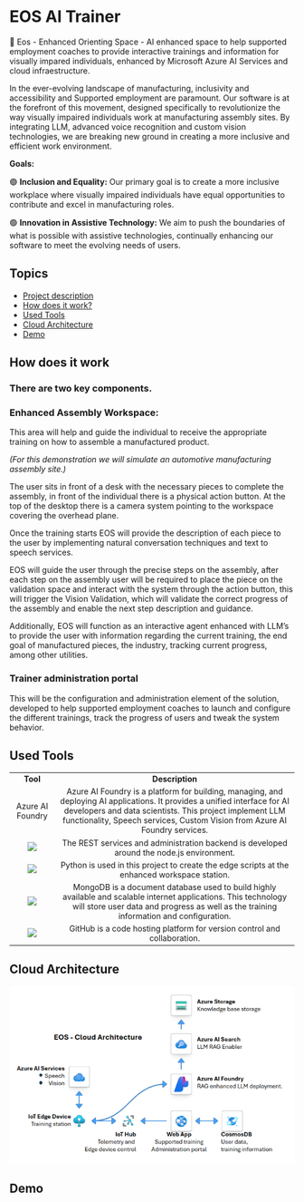 # EOS AI Trainer 
🤖 Eos - Enhanced Orienting Space - AI enhanced space to help supported employment coaches to provide interactive trainings and information for visually impared individuals, enhanced by Microsoft Azure AI Services and cloud infraestructure.

In the ever-evolving landscape of manufacturing, inclusivity and accessibility and Supported employment are paramount. Our software is at the forefront of this movement, designed specifically to revolutionize the way visually impaired individuals work at manufacturing assembly sites. By integrating LLM, advanced voice recognition and custom vision technologies, we are breaking new ground in creating a more inclusive and efficient work environment.

**Goals:**

🟢 **Inclusion and Equality:** Our primary goal is to create a more inclusive workplace where visually impaired individuals have equal opportunities to contribute and excel in manufacturing roles.

🟢 **Innovation in Assistive Technology:** We aim to push the boundaries of what is possible with assistive technologies, continually enhancing our software to meet the evolving needs of users.

## Topics

- [Project description](#eos-ai-trainer)
- [How does it work?](#how-does-it-work)
- [Used Tools](#used-tools)
- [Cloud Architecture](#cloud-architecture)
- [Demo](#demo)


## How does it work

### There are two key components. 

### Enhanced Assembly Workspace: 
This area will help and guide the individual to receive the appropriate training on how to assemble a manufactured product.  

*(For this demonstration we will simulate an automotive manufacturing assembly site.)*

The user sits in front of a desk with the necessary pieces to complete the assembly, in front of the individual there is a physical action button. At the top of the desktop there is a camera system pointing to the workspace covering the overhead plane. 

Once the training starts EOS will provide the description of each piece to the user by implementing natural conversation techniques and text to speech services. 

EOS will guide the user through the precise steps on the assembly, after each step on the assembly user will be required to place the piece on the validation space and interact with the system through the action button, this will trigger the Vision Validation, which will validate the correct progress of the assembly and enable the next step description and guidance.  

Additionally, EOS will function as an interactive agent enhanced with LLM’s to provide the user with information regarding the current training, the end goal of manufactured pieces, the industry, tracking current progress, among other utilities. 

### Trainer administration portal 

This will be the configuration and administration element of the solution, developed to help supported employment coaches to launch and configure the different trainings, track the progress of users and tweak the system behavior.  

## Used Tools

<table style="text-align:center">
    <tr>
        <td><b>Tool</b></td>
        <td><b>Description</b></td>
    </tr>
    <tr>
        <td>
            Azure AI Foundry
        </td>
        <td>
            Azure AI Foundry is a platform for building, managing, and deploying AI applications. It provides a unified interface for AI developers and data scientists. This project implement LLM functionality, Speech services, Custom Vision from Azure AI Foundry services. 
        </td>
    </tr>
    <tr>
        <td>
           <img src="https://img.shields.io/badge/Node.js-339933?style=for-the-badge&logo=nodedotjs&logoColor=white"> 
        </td>
        <td>
            The REST services and administration backend is developed around the node.js environment. 
        </td>
    </tr>
     </tr>
       <tr>
        <td>
            <img src="https://img.shields.io/badge/python-3670A0?style=for-the-badge&logo=python&logoColor=ffdd54">
        </td>
        <td>
            Python is used in this project to create the edge scripts at the enhanced workspace station. 
        </td>
    </tr>
    <tr>
        <td>
            <img src="https://img.shields.io/badge/MongoDB-4EA94B?style=for-the-badge&logo=mongodb&logoColor=white">
        </td>
        <td>
            MongoDB is a document database used to build highly available and scalable internet applications. This technology will store user data and progress as well as the training information and configuration.
        </td>
    <tr>
        <td>
            <img src="https://img.shields.io/badge/GitHub-100000?style=for-the-badge&logo=github&logoColor=white">
        </td>
        <td>
            GitHub is a code hosting platform for version control and collaboration.
        </td>
    </tr>
</table>

## Cloud Architecture
![cloud architecture diagram](https://raw.githubusercontent.com/JustZeus/eos-ai-trainer/main/img/EOS_Azure_Arch.png "Cloud Architecture")


## Demo

